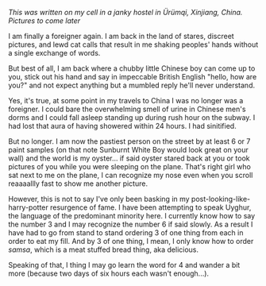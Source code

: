 <!-- layout: post
title: The few, the proud, the Americans
categories:
- travel
- china
-->

*This was written on my cell in a janky hostel in Ürümqi, Xinjiang, China. Pictures to come later*

I am finally a foreigner again. I am back in the land of stares, discreet pictures, and lewd cat calls that result in me shaking peoples' hands without a single exchange of words. 

But best of all, I am back where a chubby little Chinese boy can come up to you, stick out his hand and say in impeccable British English "hello, how are you?" and not expect anything but a mumbled reply he'll never understand. 
<!-- more -->
Yes, it's true, at some point in my travels to China I was no longer was a foreigner. I could bare the overwhelming smell of urine in Chinese men's dorms and I could fall asleep standing up during rush hour on the subway. I had lost that aura of having showered within 24 hours. I had sinitified. 

But no longer. I am now the pastiest person on the street by at least 6 or 7 paint samples (on that note Sunburnt White Boy would look great on your wall) and the world is my oyster... if said oyster stared back at you or took pictures of you while you were sleeping on the plane. That's right girl who sat next to me on the plane, I can recognize my nose even when you scroll reaaaallly fast to show me another picture. 

However, this is not to say I've only been basking in my post-looking-like-harry-potter resurgence of fame. I have been attempting to speak Uyghur, the language of the predominant minority here. I currently know how to say the number 3 and I may recognize the number 6 if said slowly. As a result I have had to go from stand to stand ordering 3 of one thing from each in order to eat my fill. And by 3 of one thing, I mean, I only know how to order *samsa*, which is a meat stuffed bread thing, aka delicious. 

Speaking of that, I thing I may go learn the word for 4 and wander a bit more (because two days of six hours each wasn't enough...). 
